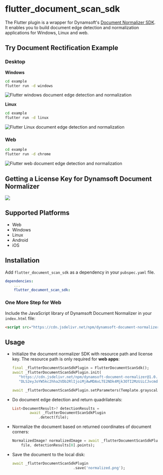 # flutter_document_scan_sdk
The Flutter plugin is a wrapper for Dynamsoft's [Document Normalizer SDK](https://www.dynamsoft.com/document-normalizer/docs/introduction/). It enables you to build document edge detection and normalization applications for Windows, Linux and web.

## Try Document Rectification Example

### Desktop


**Windows** 

```bash
cd example
flutter run -d windows
```

![Flutter windows document edge detection and normalization](https://www.dynamsoft.com/codepool/img/2022/12/flutter-windows-desktop-document-scanner.png)


**Linux**

```bash
cd example
flutter run -d linux
```

![Flutter Linux document edge detection and normalization](https://www.dynamsoft.com/codepool/img/2022/12/flutter-linux-desktop-document-scanner.png)

### Web
```bash
cd example
flutter run -d chrome
```

![Flutter web document edge detection and normalization](https://www.dynamsoft.com/codepool/img/2022/11/flutter-document-edge-detection-normalization.png)

## Getting a License Key for Dynamsoft Document Normalizer
[![](https://img.shields.io/badge/Get-30--day%20FREE%20Trial-blue)](https://www.dynamsoft.com/customer/license/trialLicense/?product=ddn)

## Supported Platforms
- Web
- Windows
- Linux
- Android
- iOS

## Installation
Add `flutter_document_scan_sdk` as a dependency in your `pubspec.yaml` file.

```yml
dependencies:
    ...
    flutter_document_scan_sdk:
```

### One More Step for Web
Include the JavaScript library of Dynamsoft Document Normalizer in your `index.html` file:

```html
<script src="https://cdn.jsdelivr.net/npm/dynamsoft-document-normalizer@1.0.11/dist/ddn.js"></script>
```


## Usage
- Initialize the document normalizer SDK with resource path and license key. The resource path is only required for **web apps**:

     ```dart
    final _flutterDocumentScanSdkPlugin = FlutterDocumentScanSdk();
    await _flutterDocumentScanSdkPlugin.init(
        "https://cdn.jsdelivr.net/npm/dynamsoft-document-normalizer@1.0.11/dist/",
        "DLS2eyJoYW5kc2hha2VDb2RlIjoiMjAwMDAxLTE2NDk4Mjk3OTI2MzUiLCJvcmdhbml6YXRpb25JRCI6IjIwMDAwMSIsInNlc3Npb25QYXNzd29yZCI6IndTcGR6Vm05WDJrcEQ5YUoifQ==");

    await _flutterDocumentScanSdkPlugin.setParameters(Template.grayscale);
    ```

- Do document edge detection and return quadrilaterals:

    ```dart
    List<DocumentResult>? detectionResults =
            await _flutterDocumentScanSdkPlugin
                .detect(file);
    ```
- Normalize the document based on returned coordinates of document corners:

    ```dart
    NormalizedImage? normalizedImage = await _flutterDocumentScanSdkPlugin.normalize(
        file, detectionResults[0].points);
    ```

- Save the document to the local disk:

    ```dart
    await _flutterDocumentScanSdkPlugin
                                .save('normalized.png');
    ```



